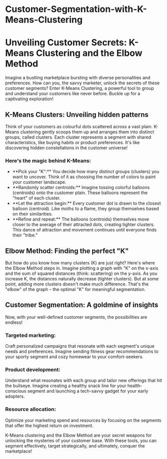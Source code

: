 # Customer-Segmentation-with-K-Means-Clustering
<!DOCTYPE html>
<html lang="en">
<head>
    <meta charset="UTF-8">
    <meta name="viewport" content="width=device-width, initial-scale=1.0">
    <title>Unveiling Customer Secrets: K-Means Clustering and the Elbow Method</title>
</head>
<body>
    <h1>Unveiling Customer Secrets: K-Means Clustering and the Elbow Method</h1>
    <p>Imagine a bustling marketplace bursting with diverse personalities and preferences. How can you, the savvy marketer, unlock the secrets of these customer segments? Enter K-Means Clustering, a powerful tool to group and understand your customers like never before. Buckle up for a captivating exploration!</p>
<h2>K-Means Clusters: Unveiling hidden patterns</h2>
<p>Think of your customers as colourful dots scattered across a vast plain. K-Means clustering gently scoops them up and arranges them into distinct groups, called clusters. Each cluster represents a segment with shared characteristics, like buying habits or product preferences. It's like discovering hidden constellations in the customer universe!</p>

<h3>Here's the magic behind K-Means:</h3>
<ul>
    <li>**Pick your "K":** You decide how many distinct groups (clusters) you want to uncover. Think of it as choosing the number of colors to paint your customer landscape.</li>
    <li>**Randomly scatter centroids:** Imagine tossing colorful balloons (centroids) onto the customer plain. These balloons represent the "heart" of each cluster.</li>
    <li>**Let the attraction begin:** Every customer dot is drawn to the closest balloon (centroid). Like moths to a flame, they group themselves based on their similarities.</li>
    <li>**Refine and repeat:** The balloons (centroids) themselves move closer to the average of their attracted dots, creating tighter clusters. This dance of attraction and movement continues until everyone finds their "tribe."</li>
</ul>

<h2>Elbow Method: Finding the perfect "K"</h2>
<p>But how do you know how many clusters (K) are just right? Here's where the Elbow Method steps in. Imagine plotting a graph with "K" on the x-axis and the sum of squared distances (think: scattering) on the y-axis. As you increase K, the distances naturally decrease (tighter clusters). But at some point, adding more clusters doesn't make much difference. That's the "elbow" of the graph – the optimal "K" for meaningful segmentation.</p>

<h2>Customer Segmentation: A goldmine of insights</h2>
<p>Now, with your well-defined customer segments, the possibilities are endless!</p>

<h3>Targeted marketing:</h3>
<p>Craft personalized campaigns that resonate with each segment's unique needs and preferences. Imagine sending fitness gear recommendations to your sporty segment and cozy homewear to your comfort-seekers.</p>

<h3>Product development:</h3>
<p>Understand what resonates with each group and tailor new offerings that hit the bullseye. Imagine creating a healthy snack line for your health-conscious segment and launching a tech-savvy gadget for your early adopters.</p>

<h3>Resource allocation:</h3>
<p>Optimize your marketing spend and resources by focusing on the segments that offer the highest return on investment.</p>

<p>K-Means clustering and the Elbow Method are your secret weapons for unlocking the mysteries of your customer base. With these tools, you can segment effectively, target strategically, and ultimately, conquer the marketplace!</p>
